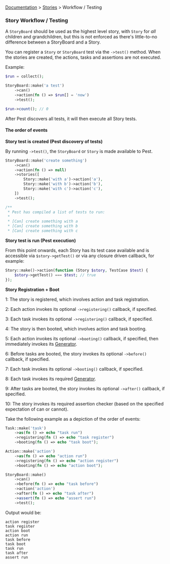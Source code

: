 [Documentation](/docs/documentation.md) > [Stories](/docs/stories.md) > Workflow / Testing

### Story Workflow / Testing

A `StoryBoard` should be used as the highest level story, with `Story` for _all_ children and grandchildren, but this is not enforced as there's little-to-no difference between a StoryBoard and a Story.

You can register a `Story` or `StoryBoard` test via the `->test()` method. When the stories are created, the actions, tasks and assertions are not executed.

Example:

```php
$run = collect();

StoryBoard::make('a test')
    ->can()
    ->action(fn () => $run[] = 'now')
    ->test();

$run->count(); // 0 
```

After Pest discovers all tests, it will then execute all Story tests.

#### The order of events

**Story test is created (Pest discovery of tests)**

By running `->test()`, the `StoryBoard` or `Story` is made available to Pest. 

```php
StoryBoard::make('create something')
    ->can()
    ->action(fn () => null)
    ->stories([
        Story::make('with a')->action('a'),
        Story::make('with b')->action('b'),
        Story::make('with c')->action('c'),
    ])
    ->test();

/**
 * Pest has compiled a list of tests to run:
 * 
 * [Can] create something with a
 * [Can] create something with b
 * [Can] create something with c
```

**Story test is run (Pest execution)**

From this point onwards, each Story has its test case available and is accessible via `$story->getTest()` or via any closure driven callback, for example:

```php
Story::make()->action(function (Story $story, TestCase $test) {
    $story->getTest() === $test; // true
});
```

**Story Registration + Boot**

1: The story is registered, which involves action and task registration.

2: Each action invokes its optional `->registering()` callback, if specified.

3: Each task invokes its optional `->registering()` callback, if specified.

4: The story is then booted, which involves action and task booting.

5: Each action invokes its optional `->booting()` callback, if specified, then immediately invokes its [Generator](/docs/actions.md#generators). 

6: Before tasks are booted, the story invokes its optional `->before()` callback, if specified.

7: Each task invokes its optional `->booting()` callback, if specified.

8: Each task invokes its required [Generator](/docs/actions.md#generators).

9: After tasks are booted, the story invokes its optional `->after()` callback, if specified.

10: The story invokes its required assertion checker (based on the specified expectation of can or cannot).

Take the following example as a depiction of the order of events:

```php
Task::make('task')
    ->as(fn () => echo "task run")
    ->registering(fn () => echo "task register")
    ->booting(fn () => echo "task boot");

Action::make('action')
    ->as(fn () => echo "action run")
    ->registering(fn () => echo "action register")
    ->booting(fn () => echo "action boot");

StoryBoard::make()
    ->can()
    ->before(fn () => echo "task before")
    ->action('action')
    ->after(fn () => echo "task after")
    ->assert(fn () => echo "assert run")
    ->test();
```

Output would be:

```
action register
task register
action boot
action run
task before
task boot
task run
task after
assert run
```
